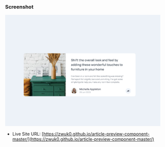 ### Screenshot

![](./design/Screenshot-desktop.png)

- Live Site URL: [https://zwuk0.github.io/article-preview-component-master/](https://zwuk0.github.io/article-preview-component-master/)
